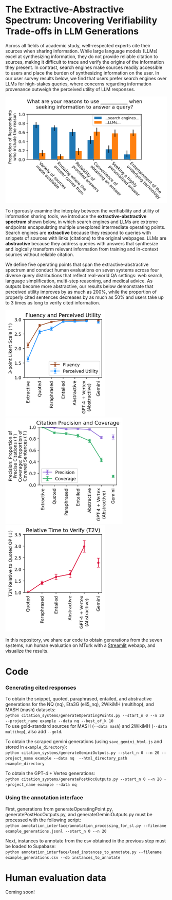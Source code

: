 # The Extractive-Abstractive Spectrum: Uncovering Verifiability Trade-offs in LLM Generations

Across all fields of academic study, well-respected experts cite their sources when sharing information. While large language models (LLMs) excel at synthesizing information, they do not provide reliable citation to sources, making it difficult to trace and verify the origins of the information they present. In contrast, search engines make sources readily accessible to users and place the burden of synthesizing information on the user. In our user survey results below, we find that users prefer search engines over LLMs for high-stakes queries, where concerns regarding information provenance outweigh the perceived utility of LLM responses.

<p float="center">
  <img src="/visualize_results/figures/prolific_platform_preference_reasons.png" width="600">
</p>

To rigorously examine the interplay between the verifiability and utility of information sharing tools, we introduce the **extractive-abstractive spectrum** shown below, in which search engines and LLMs are extreme endpoints encapsulating multiple unexplored intermediate operating points. Search engines are **extractive** because they respond to queries with snippets of sources with links (citations) to the original webpages. LLMs are **abstractive** because they address queries with answers that synthesize and logically transform relevant information from training and in-context sources without reliable citation. 

We define five operating points that span the extractive-abstractive spectrum and conduct human evaluations on seven systems across four diverse query distributions that reflect real-world QA settings: web search, language simplification, multi-step reasoning, and medical advice. As outputs become more abstractive, our results below demonstrate that perceived utility improves by as much as 200\%, while the proportion of properly cited sentences decreases by as much as 50\% and users take up to 3 times as long to verify cited information. 

<p float="center">
  <img src="/visualize_results/figures/utility_fluency_aggregate_sentences_that_need_citation_only.png" width="310" />
  <img src="/visualize_results/figures/precision_coverage_aggregate_sentences_that_need_citation_only.png" width="365" /> 
  <img src="/visualize_results/figures/t2v_aggregate_sentences_that_need_citation_only.png" width="310" />
</p>

In this repository, we share our code to obtain generations from the seven systems, run human evaluation on MTurk with a [Streamlit](https://streamlit.io/) webapp, and visualize the results.

# Code
### Generating cited responses
To obtain the snippet, quoted, paraphrased, entailed, and abstractive generations for the NQ (nq), Eta3G (eli5_nq), 2WikiMH (multihop), and MASH (mash) datasets:\
`python citation_systems/generateOperatingPoints.py --start_n 0 --n 20 --project_name example --data nq --best_of_k 10`\
To use gold-standard sources for MASH (`--data mash`) and 2WikiMH (`--data multihop`), also add `--gold`.

To obtain the scraped gemini generations (using `save_gemini_html.js` and stored in `example_directory`):\
`python citation_systems/generateGeminiOutputs.py --start_n 0 --n 20 --project_name example --data nq  --html_directory_path example_directory` 

To obtain the GPT-4 + Vertex generations:\
`python citation_systems/generatePostHocOutputs.py --start_n 0 --n 20 --project_name example --data nq` 

### Using the annotation interface
First, generations from generateOperatingPoint.py, generatePostHocOutputs.py, and generateGeminiOutputs.py must be processed with the following script: \
`python annotation_interface/annotation_processing_for_sl.py --filename example_generations.jsonl --start_n 0 --n 20`

Next, instances to annotate from the csv obtained in the previous step must be loaded to Supabase: \
`python annotation_interface/load_instances_to_annotate.py --filename example_generations.csv --db instances_to_annotate`

# Human evaluation data
Coming soon!
